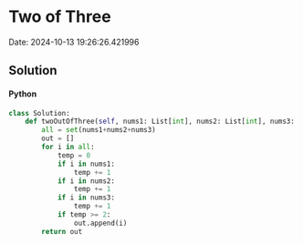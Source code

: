 # Two of Three

Date: 2024-10-13 19:26:26.421996

## Solution

#### Python
```python
class Solution:
    def twoOutOfThree(self, nums1: List[int], nums2: List[int], nums3: List[int]) -> List[int]:
        all = set(nums1+nums2+nums3)
        out = []
        for i in all:
            temp = 0
            if i in nums1:
                temp += 1
            if i in nums2:
                temp += 1
            if i in nums3:
                temp += 1
            if temp >= 2:
                out.append(i)
        return out
 ```